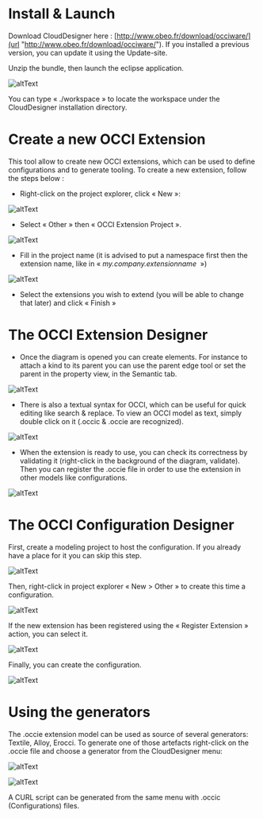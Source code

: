 # Install & Launch

Download CloudDesigner here : [http://www.obeo.fr/download/occiware/](url "http://www.obeo.fr/download/occiware/").
If you installed a previous version, you can update it using the Update-site.

Unzip the bundle, then launch the eclipse application.

![altText](images/user/SelectWorkspace.png "Workspace Selection") 

You can type « ./workspace » to locate the workspace under the CloudDesigner installation directory.

# Create a new OCCI Extension

This tool allow to create new OCCI extensions, which can be used to define configurations and to generate tooling. To create a new extension, follow the steps below :

*   Right-click on the project explorer, click « New »:

![altText](images/user/CreateNew.png "Create new") 

*   Select « Other » then « OCCI Extension Project ».

![altText](images/user/CreateOCCI.png "Create Extension") 

*   Fill in the project name (it is advised to put a namespace first then the extension name, like in « _my.company.extensionname_  »)

![altText](images/user/CreateExtProject.png "Create Extension Project") 

*   Select the extensions you wish to extend (you will be able to change that later) and click « Finish »

# The OCCI Extension Designer

*   Once the diagram is opened you can create elements. For instance to attach a kind to its parent you can use the parent edge tool or set the parent in the property view, in the Semantic tab.

![altText](images/user/Extension.png "Extension") 

*   There is also a textual syntax for OCCI, which can be useful for quick editing like search & replace. To view an OCCI model as text, simply double click on it (.occic & .occie are recognized).

![altText](images/user/ExtText.png "Textual edition") 

*   When the extension is ready to use, you can check its correctness by validating it (right-click in the background of the diagram, validate). Then you can register the .occie file in order to use the extension in other models like configurations.

![altText](images/user/RegisterExtension.png "Register Extension") 

# The OCCI Configuration Designer

First, create a modeling project to host the configuration. If you already have a place for it you can skip this step.

![altText](images/user/NewModelingProject.png "New Modeling Project") 

Then, right-click in project explorer « New > Other » to create this time a configuration. 

![altText](images/user/CreateOCCI.png "Create Configuration") 

If the new extension has been registered using the « Register Extension » action, you can select it. 

![altText](images/user/CreateConfFile.png "Create Configuration") 

Finally, you can create the configuration.

![altText](images/user/Config.png "Configuration")

# Using the generators

The .occie extension model can be used as source of several generators: Textile, Alloy, Erocci. To generate one of those artefacts right-click on the .occie file and choose a generator from the CloudDesigner menu:

![altText](images/user/Generators.png "Generators")

![altText](images/user/GenResult.png "Generation result")

A CURL script can be generated from the same menu with .occic (Configurations) files.

